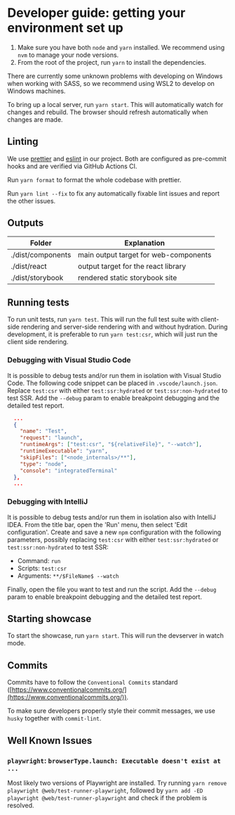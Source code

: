 # Developer guide: getting your environment set up

1. Make sure you have both `node` and `yarn` installed.
   We recommend using `nvm` to manage your node versions.
2. From the root of the project, run `yarn` to install the dependencies.

There are currently some unknown problems with developing on Windows when working with SASS,
so we recommend using WSL2 to develop on Windows machines.

To bring up a local server, run `yarn start`. This will automatically watch for changes
and rebuild. The browser should refresh automatically when changes are made.

## Linting

We use [prettier](https://prettier.io/) and [eslint](https://eslint.org/) in our project.
Both are configured as pre-commit hooks and are verified via GitHub Actions CI.

Run `yarn format` to format the whole codebase with prettier.

Run `yarn lint --fix` to fix any automatically fixable lint issues and report the other issues.

## Outputs

| Folder            | Explanation                           |
| ----------------- | ------------------------------------- |
| ./dist/components | main output target for web-components |
| ./dist/react      | output target for the react library   |
| ./dist/storybook  | rendered static storybook site        |

## Running tests

To run unit tests, run `yarn test`. This will run the full test suite with client-side rendering
and server-side rendering with and without hydration.
During development, it is preferable to run `yarn test:csr`, which will just run the client side
rendering.

### Debugging with Visual Studio Code

It is possible to debug tests and/or run them in isolation with Visual Studio Code.
The following code snippet can be placed in `.vscode/launch.json`.
Replace `test:csr` with either `test:ssr:hydrated` or `test:ssr:non-hydrated` to test SSR.
Add the `--debug` param to enable breakpoint debugging and the detailed test report.

```json
  ...
  {
    "name": "Test",
    "request": "launch",
    "runtimeArgs": ["test:csr", "${relativeFile}", "--watch"],
    "runtimeExecutable": "yarn",
    "skipFiles": ["<node_internals>/**"],
    "type": "node",
    "console": "integratedTerminal"
  },
  ...
```

### Debugging with IntelliJ

It is possible to debug tests and/or run them in isolation also with IntelliJ IDEA.
From the title bar, open the 'Run' menu, then select 'Edit configuration'.
Create and save a new `npm` configuration with the following parameters,
possibly replacing `test:csr` with either `test:ssr:hydrated` or `test:ssr:non-hydrated` to test SSR:

- Command: `run`
- Scripts: `test:csr`
- Arguments: `**/$FileName$ --watch`

Finally, open the file you want to test and run the script.
Add the `--debug` param to enable breakpoint debugging and the detailed test report.

## Starting showcase

To start the showcase, run `yarn start`. This will run the devserver in watch mode.

## Commits

Commits have to follow the `Conventional Commits` standard ([https://www.conventionalcommits.org/](https://www.conventionalcommits.org/)).

To make sure developers properly style their commit messages, we use `husky` together with `commit-lint`.

## Well Known Issues

### `playwright`: `browserType.launch: Executable doesn't exist at ...`

Most likely two versions of Playwright are installed. Try running
`yarn remove playwright @web/test-runner-playwright`, followed by
`yarn add -ED playwright @web/test-runner-playwright` and check if the problem is resolved.
